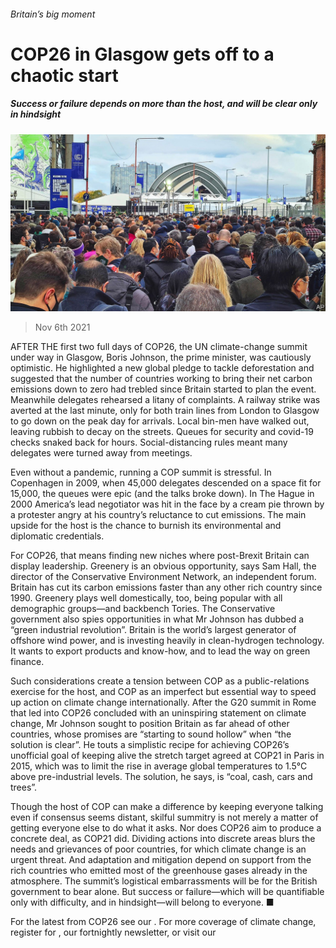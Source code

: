 ###### Britain’s big moment

# COP26 in Glasgow gets off to a chaotic start 

##### Success or failure depends on more than the host, and will be clear only in hindsight 

![image](images/20211106_BRP001_0.jpg) 

> Nov 6th 2021 

AFTER THE first two full days of COP26, the UN climate-change summit under way in Glasgow, Boris Johnson, the prime minister, was cautiously optimistic. He highlighted a new global pledge to tackle deforestation and suggested that the number of countries working to bring their net carbon emissions down to zero had trebled since Britain started to plan the event. Meanwhile delegates rehearsed a litany of complaints. A railway strike was averted at the last minute, only for both train lines from London to Glasgow to go down on the peak day for arrivals. Local bin-men have walked out, leaving rubbish to decay on the streets. Queues for security and covid-19 checks snaked back for hours. Social-distancing rules meant many delegates were turned away from meetings.

Even without a pandemic, running a COP summit is stressful. In Copenhagen in 2009, when 45,000 delegates descended on a space fit for 15,000, the queues were epic (and the talks broke down). In The Hague in 2000 America’s lead negotiator was hit in the face by a cream pie thrown by a protester angry at his country’s reluctance to cut emissions. The main upside for the host is the chance to burnish its environmental and diplomatic credentials.


For COP26, that means finding new niches where post-Brexit Britain can display leadership. Greenery is an obvious opportunity, says Sam Hall, the director of the Conservative Environment Network, an independent forum. Britain has cut its carbon emissions faster than any other rich country since 1990. Greenery plays well domestically, too, being popular with all demographic groups—and backbench Tories. The Conservative government also spies opportunities in what Mr Johnson has dubbed a “green industrial revolution”. Britain is the world’s largest generator of offshore wind power, and is investing heavily in clean-hydrogen technology. It wants to export products and know-how, and to lead the way on green finance.

Such considerations create a tension between COP as a public-relations exercise for the host, and COP as an imperfect but essential way to speed up action on climate change internationally. After the G20 summit in Rome that led into COP26 concluded with an uninspiring statement on climate change, Mr Johnson sought to position Britain as far ahead of other countries, whose promises are “starting to sound hollow” when “the solution is clear”. He touts a simplistic recipe for achieving COP26’s unofficial goal of keeping alive the stretch target agreed at COP21 in Paris in 2015, which was to limit the rise in average global temperatures to 1.5°C above pre-industrial levels. The solution, he says, is “coal, cash, cars and trees”.

Though the host of COP can make a difference by keeping everyone talking even if consensus seems distant, skilful summitry is not merely a matter of getting everyone else to do what it asks. Nor does COP26 aim to produce a concrete deal, as COP21 did. Dividing actions into discrete areas blurs the needs and grievances of poor countries, for which climate change is an urgent threat. And adaptation and mitigation depend on support from the rich countries who emitted most of the greenhouse gases already in the atmosphere. The summit’s logistical embarrassments will be for the British government to bear alone. But success or failure—which will be quantifiable only with difficulty, and in hindsight—will belong to everyone. ■

For the latest from COP26 see our . For more coverage of climate change, register for , our fortnightly newsletter, or visit our 

